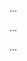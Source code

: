 <panel type="warning" header=":trophy: Can avoid unsafe coding practices :star::star:" expandable expanded no-close>

<panel type="warning" header=":trophy: Can explain the need for avoiding error-prone shortcuts :star::star:" expandable>
  <include src="../../book/codeQuality/avoidShortcuts/introduction/full.md" />
  <panel header=":dart: Evidence" expanded>

...

  </panel>
</panel>

<panel type="warning" header=":trophy: Can follow basic guidelines for avoiding unsafe shortcuts :star::star:" expandable>
  <include src="../../book/codeQuality/avoidShortcuts/basic/full.md" />
  <panel header=":dart: Evidence" expanded>

...

  </panel>
</panel>


<panel type="info" header=":trophy: Can follow intermediate guidelines for avoiding unsafe shortcuts :star::star::star:" expandable>
  <include src="../../book/codeQuality/avoidShortcuts/intermediate/full.md" />
  <panel header=":dart: Evidence" expanded>

...

  </panel>
</panel>

</panel>
